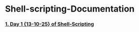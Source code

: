 # Shell-scripting-Documentation  
 
### [1. Day 1 {13-10-25} of Shell-Scripting](Day-1-13-10-25.md)
